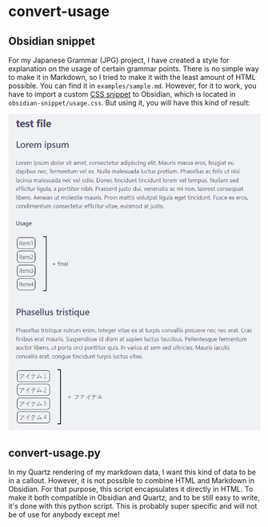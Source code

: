 # convert-usage

## Obsidian snippet

For my Japanese Grammar (JPG) project, I have created a style for explanation on the usage of certain grammar points. There is no simple way to make it in Markdown, so I tried to make it with the least amount of HTML possible. You can find it in `examples/sample.md`. However, for it to work, you have to import a custom [CSS snippet](https://help.obsidian.md/Extending+Obsidian/CSS+snippets) to Obsidian, which is located in `obsidian-snippet/usage.css`. But using it, you will have this kind of result:

![Obsidian screenshot](./screenshot.png)

## convert-usage.py

In my Quartz rendering of my markdown data, I want this kind of data to be in a callout. However, it is not possible to combine HTML and Markdown in Obsidian. For that purpose, this script encapsulates it directly in HTML. To make it both compatible in Obsidian and Quartz, and to be still easy to write, it's done with this python script. This is probably super specific and will not be of use for anybody except me!